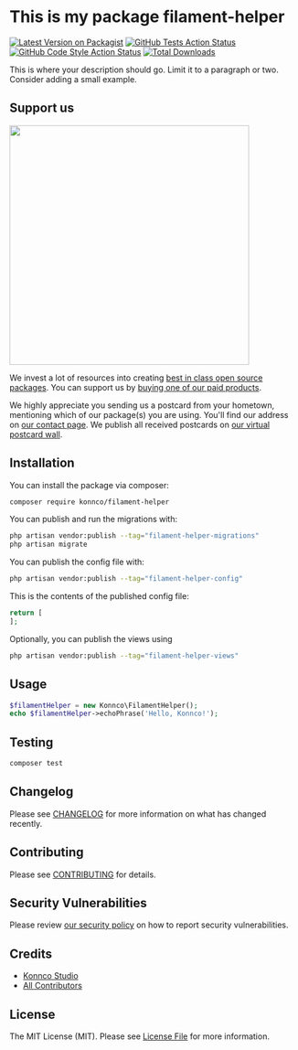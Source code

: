 # This is my package filament-helper

[![Latest Version on Packagist](https://img.shields.io/packagist/v/konnco/filament-helper.svg?style=flat-square)](https://packagist.org/packages/konnco/filament-helper)
[![GitHub Tests Action Status](https://img.shields.io/github/actions/workflow/status/konnco/filament-helper/run-tests.yml?branch=main&label=tests&style=flat-square)](https://github.com/konnco/filament-helper/actions?query=workflow%3Arun-tests+branch%3Amain)
[![GitHub Code Style Action Status](https://img.shields.io/github/actions/workflow/status/konnco/filament-helper/fix-php-code-style-issues.yml?branch=main&label=code%20style&style=flat-square)](https://github.com/konnco/filament-helper/actions?query=workflow%3A"Fix+PHP+code+style+issues"+branch%3Amain)
[![Total Downloads](https://img.shields.io/packagist/dt/konnco/filament-helper.svg?style=flat-square)](https://packagist.org/packages/konnco/filament-helper)

This is where your description should go. Limit it to a paragraph or two. Consider adding a small example.

## Support us

[<img src="https://github-ads.s3.eu-central-1.amazonaws.com/filament-helper.jpg?t=1" width="419px" />](https://spatie.be/github-ad-click/filament-helper)

We invest a lot of resources into creating [best in class open source packages](https://spatie.be/open-source). You can support us by [buying one of our paid products](https://spatie.be/open-source/support-us).

We highly appreciate you sending us a postcard from your hometown, mentioning which of our package(s) you are using. You'll find our address on [our contact page](https://spatie.be/about-us). We publish all received postcards on [our virtual postcard wall](https://spatie.be/open-source/postcards).

## Installation

You can install the package via composer:

```bash
composer require konnco/filament-helper
```

You can publish and run the migrations with:

```bash
php artisan vendor:publish --tag="filament-helper-migrations"
php artisan migrate
```

You can publish the config file with:

```bash
php artisan vendor:publish --tag="filament-helper-config"
```

This is the contents of the published config file:

```php
return [
];
```

Optionally, you can publish the views using

```bash
php artisan vendor:publish --tag="filament-helper-views"
```

## Usage

```php
$filamentHelper = new Konnco\FilamentHelper();
echo $filamentHelper->echoPhrase('Hello, Konnco!');
```

## Testing

```bash
composer test
```

## Changelog

Please see [CHANGELOG](CHANGELOG.md) for more information on what has changed recently.

## Contributing

Please see [CONTRIBUTING](CONTRIBUTING.md) for details.

## Security Vulnerabilities

Please review [our security policy](../../security/policy) on how to report security vulnerabilities.

## Credits

- [Konnco Studio](https://github.com/konnco)
- [All Contributors](../../contributors)

## License

The MIT License (MIT). Please see [License File](LICENSE.md) for more information.
